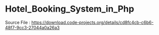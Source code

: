 # Hotel_Booking_System_in_Php

Source File : https://download.code-projects.org/details/cd8fc4cb-c6b6-48f7-9cc3-27044a0a26a3
